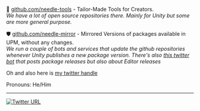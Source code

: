 🌵 [github.com/needle-tools](https://github.com/needle-tools) - Tailor-Made Tools for Creators.  
*We have a lot of open source repositories there. Mainly for Unity but some are more general purpose.*

🛡️ [github.com/needle-mirror](https://github.com/needle-mirror) - Mirrored Versions of packages available in UPM, without any changes.  
*We run a couple of bots and services that update the github repositories whenever Unity publishes a new package version. There's also [this twitter bot](https://twitter.com/Needle_Mirror) that posts package releases but also about Editor releases*

Oh and also here is [my twitter handle](https://twitter.com/marcel_wiessler)

Pronouns: He/Him

---

[![Twitter URL](https://img.shields.io/twitter/url/https/twitter.com/marcel_wiessler.svg?style=social&label=follow%20on%20twitter)](https://twitter.com/marcel_wiessler)
